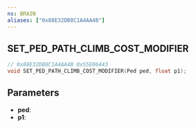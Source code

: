 ```yaml
---
ns: BRAIN
aliases: ["0x88E32DB8C1A4AA4B"]
---
```

## SET_PED_PATH_CLIMB_COST_MODIFIER

```c
// 0x88E32DB8C1A4AA4B 0x55E06443
void SET_PED_PATH_CLIMB_COST_MODIFIER(Ped ped, float p1);
```

## Parameters
* **ped**: 
* **p1**: 

